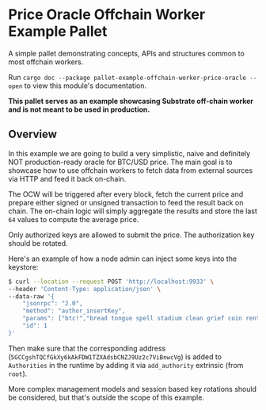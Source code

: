 <!-- markdown-link-check-disable -->
# Price Oracle Offchain Worker Example Pallet

A simple pallet demonstrating concepts, APIs and structures common to most offchain workers.

Run `cargo doc --package pallet-example-offchain-worker-price-oracle --open` to view this module's
documentation.

**This pallet serves as an example showcasing Substrate off-chain worker and is not meant to be
used in production.**

## Overview

In this example we are going to build a very simplistic, naive and definitely NOT
production-ready oracle for BTC/USD price. The main goal is to showcase how to use 
offchain workers to fetch data from external sources via HTTP and feed it back on-chain.

The OCW will be triggered after every block, fetch the current price
and prepare either signed or unsigned transaction to feed the result back on chain.
The on-chain logic will simply aggregate the results and store the last `64` values to compute
the average price.

Only authorized keys are allowed to submit the price. The authorization key should be rotated.

Here's an example of how a node admin can inject some keys into the keystore:

```bash
$ curl --location --request POST 'http://localhost:9933' \
--header 'Content-Type: application/json' \
--data-raw '{
    "jsonrpc": "2.0",
    "method": "author_insertKey",
    "params": ["btc!","bread tongue spell stadium clean grief coin rent spend total practice document","0xb6a8b4b6bf796991065035093d3265e314c3fe89e75ccb623985e57b0c2e0c30"],
    "id": 1
}'
```

Then make sure that the corresponding address (`5GCCgshTQCfGkXy6kAkFDW1TZXAdsbCNZJ9Uz2c7ViBnwcVg`) is added to `Authorities` in the runtime by adding it via `add_authority` extrinsic (from `root`).

More complex management models and session
based key rotations should be considered, but that's outside the scope of this example.
